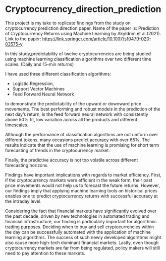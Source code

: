 # Cryptocurrency_direction_prediction

This project is my take to replicate findings from the study on cryptocurrency prediction direction paper.
Name of the paper is: Prediction of Cryptocurrency Returns using Machine Learning by Akyldrim et al.(2021).
Link to the paper: https://link.springer.com/article/10.1007/s10479-020-03575-y

In this study,predictability of twelve cryptocurrencies are being studied using machine learning classification algorithms over two different time scales. (Daily and 15-min returns)

I have used three different classification algorithms:
- Logistic Regression, 
- Support Vector Machines
- Feed Forward Neural Network 

to demonstrate the predictability of the upward or downward price movements. The best performing and robust models in the prediction of the next day’s return, is the feed forward neural network with consistently above 50% fit, low variation across all the products and different timescales.

Although the performance of classification algorithms are not uniform over different tokens, many occasions predict accuracy with over 65%. The results indicate that the use of machine learning is promising for short term forecasting of trends in the cryptocurrency market.

Finally, the predictive accuracy is not too volatile across different forecasting horizons.

Findings have important implications with regards to market efficiency. First, if the cryptocurrency markets were efficient in the weak form, their past price movements would not help us to forecast the future returns. However, our findings imply that applying machine learning tools on historical prices enables one to predict cryptocurrency returns with successful accuracy at the intraday level.

Considering the fact that financial markets have significantly evolved over the past decade, driven by new technologies in automated trading and financial infrastructure, our finding is particularly important for algorithmic trading purposes. Deciding when to buy and sell cryptocurrencies within the day can be successfully automated with the application of machine learning algorithms. The success of such newly developed algorithms might also cause more high-tech dominant financial markets. Lastly, even though cryptocurrency markets are far from being regulated, policy makers will still need to pay attention to these markets.
